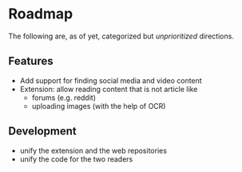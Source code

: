 # Roadmap

The following are, as of yet, categorized but *unprioritized* directions. 


## Features
- Add support for finding social media and video content
- Extension: allow reading content that is not article like
	- forums (e.g. reddit)
	- uploading images (with the help of OCR)

## Development 
- unify the extension and the web repositories
- unify the code for the two readers


